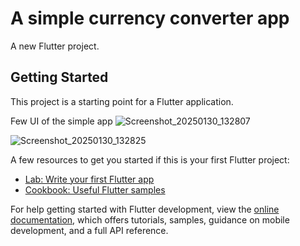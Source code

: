 # A simple currency converter app

A new Flutter project.

## Getting Started

This project is a starting point for a Flutter application.

Few UI of the simple app
![Screenshot_20250130_132807](https://github.com/user-attachments/assets/403ea63d-9f3a-4d43-b895-662570444c9e)

![Screenshot_20250130_132825](https://github.com/user-attachments/assets/2533d9cb-af16-45b1-b422-10ab73978090)



A few resources to get you started if this is your first Flutter project:

- [Lab: Write your first Flutter app](https://docs.flutter.dev/get-started/codelab)
- [Cookbook: Useful Flutter samples](https://docs.flutter.dev/cookbook)

For help getting started with Flutter development, view the
[online documentation](https://docs.flutter.dev/), which offers tutorials,
samples, guidance on mobile development, and a full API reference.

